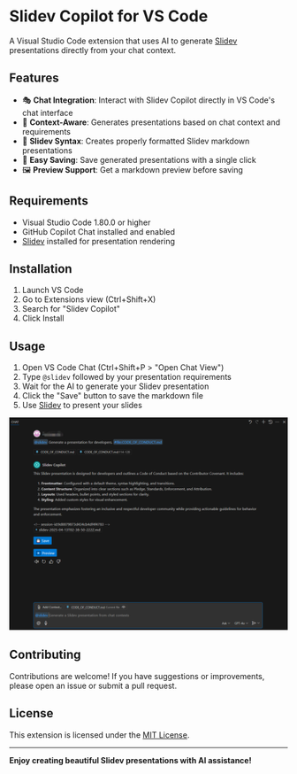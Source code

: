# Slidev Copilot for VS Code

<!-- ![Slidev Copilot Logo](media/slidev-icon.svg) -->

A Visual Studio Code extension that uses AI to generate [Slidev](https://sli.dev/) presentations directly from your chat context.

## Features

- 🎭 **Chat Integration**: Interact with Slidev Copilot directly in VS Code's chat interface
- 🚀 **Context-Aware**: Generates presentations based on chat context and requirements
- 📝 **Slidev Syntax**: Creates properly formatted Slidev markdown presentations
- 💾 **Easy Saving**: Save generated presentations with a single click
- 🖼️ **Preview Support**: Get a markdown preview before saving

## Requirements

- Visual Studio Code 1.80.0 or higher
- GitHub Copilot Chat installed and enabled
- [Slidev](https://sli.dev/) installed for presentation rendering

## Installation

1. Launch VS Code
2. Go to Extensions view (Ctrl+Shift+X)
3. Search for "Slidev Copilot"
4. Click Install

## Usage

1. Open VS Code Chat (Ctrl+Shift+P > "Open Chat View")
2. Type `@slidev` followed by your presentation requirements
3. Wait for the AI to generate your Slidev presentation
4. Click the "Save" button to save the markdown file
5. Use [Slidev](https://sli.dev/) to present your slides

![Usage](media/usage.jpg)


## Contributing

Contributions are welcome! If you have suggestions or improvements, please open an issue or submit a pull request.

## License

This extension is licensed under the [MIT License](LICENSE).

---

**Enjoy creating beautiful Slidev presentations with AI assistance!**